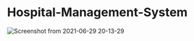 # Hospital-Management-System


![Screenshot from 2021-06-29 20-13-29](https://user-images.githubusercontent.com/68191677/123818552-b5f25e80-d916-11eb-8fee-bbba85edccf7.png)

